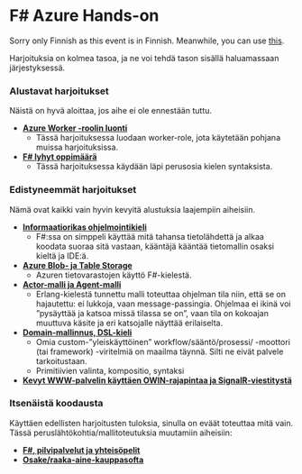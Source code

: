 
# F# Azure Hands-on #

Sorry only Finnish as this event is in Finnish.
Meanwhile, you can use [this](http://www.tryfsharp.org/Learn).

Harjoituksia on kolmea tasoa, ja ne voi tehdä tason sisällä haluamassaan järjestyksessä.

### Alustavat harjoitukset ###

Näistä on hyvä aloittaa, jos aihe ei ole ennestään tuttu.

- [**Azure Worker -roolin luonti**](1-AzureWorkerRole/AzureWorkerRoleFin.html)
	- Tässä harjoituksessa luodaan worker-role, jota käytetään pohjana muissa harjoituksissa.
- [**F# lyhyt oppimäärä**](1-FSharpBasics/FSharpBasicsFin.html)
	- Tässä harjoituksessa käydään läpi perusosia kielen syntaksista. 

### Edistyneemmät harjoitukset ###

Nämä ovat kaikki vain hyvin kevyitä alustuksia laajempiin aiheisiin.

- [**Informaatiorikas ohjelmointikieli**](2-DataUsage/DataUsageFin.html)
	- F#:ssa on simppeli käyttää mitä tahansa tietolähdettä ja alkaa koodata suoraa sitä vastaan, kääntäjä kääntää tietomallin osaksi kieltä ja IDE:ä.
- [**Azure Blob- ja Table Storage**](2-AzureStorage/AzureStorage.html)
	- Azuren tietovarastojen käyttö F#-kielestä.
- [**Actor-malli ja Agent-malli**](2-AgentModel/AgentModelFin.html)
	- Erlang-kielestä tunnettu malli toteuttaa ohjelman tila niin, että se on hajautettu: ei lukkoja, vaan message-passingia. Ohjelmaa ei ikinä voi ”pysäyttää ja katsoa missä tilassa se on”, vaan tila on kokoajan muuttuva käsite ja eri katsojalle näyttää erilaiselta.
- [**Domain-mallinnus, DSL-kieli**](2-DomainModel/DomainModelFin.html)
	- Omia custom-”yleiskäyttöinen” workflow/sääntö/prosessi/ -moottori (tai framework) -viritelmiä on maailma täynnä. Silti ne eivät palvele tarkoitustaan. 
	- Primitiivien valinta, kompositio, syntaksi
- [**Kevyt WWW-palvelin käyttäen OWIN-rajapintaa ja SignalR-viestitystä**](2-AzureOwinWww/AzureOwinWwwFin.html)

### Itsenäistä koodausta ###

Käyttäen edellisten harjoitusten tuloksia, sinulla on eväät toteuttaa mitä vain. Tässä peruslähtökohtia/mallitoteutuksia muutamiin aiheisiin:

- [**F#, pilvipalvelut ja yhteisöpelit**](3-SocialGame\SocialGameFin.html)
- [**Osake/raaka-aine-kauppasofta**](3-TradingSoftware\TradingSoftwareFin.html)

